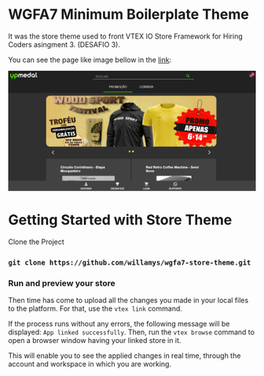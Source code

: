 # WGFA7 Minimum Boilerplate Theme

It was the store theme used to front VTEX IO Store Framework for Hiring Coders asingment 3. (DESAFIO 3).

You can see the page like image bellow in the [link](https://wgfa7--hiringcoders2021.myvtex.com/): 


 ![Main Page](https://github.com/willamys/wgfa7-store-theme/blob/master/docs/page.PNG)

# Getting Started with Store Theme

Clone the Project

### `git clone https://github.com/willamys/wgfa7-store-theme.git`

### Run and preview your store

Then time has come to upload all the changes you made in your local files to the platform. For that, use the `vtex link` command. 

If the process runs without any errors, the following message will be displayed: `App linked successfully`. Then, run the `vtex browse` command to open a browser window having your linked store in it.

This will enable you to see the applied changes in real time, through the account and workspace in which you are working.
